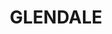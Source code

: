 ---
lastmod: '2025-04-06T06:05:20+00:00'
latitude: -32.933305
layout: suburb
longitude: 151.651095
postcode: '2285'
state: NSW
title: GLENDALE
url: /nsw/glendale/
---